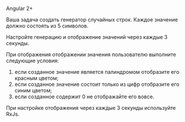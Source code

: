 Angular 2+

Ваша задача создать генератор случайных строк. Каждое значение должно состоять из 5 символов. 

Настройте генерацию и отображение значений через каждые 3 секунды. 

При отображения отображении значения пользователю  выполните следующие условия:
1) если созданное значение является палиндромом отобразите его красным цветом;
2) если созданное значение состоит только из цифр отобразите его синим цветом;
3) если созданное содержит 0 не отображайте его вовсе.

При настройке отображения через каждые 3 секунды используйте RxJs.